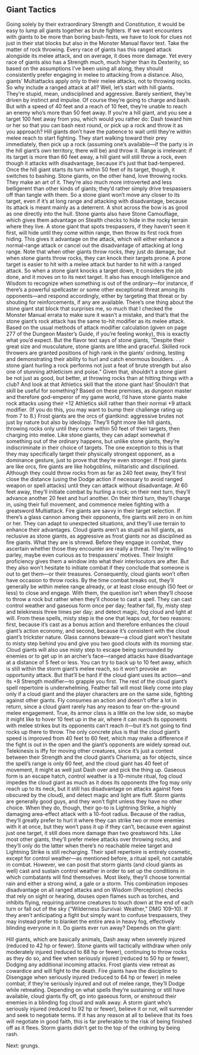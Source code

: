## Giant Tactics

Going solely by their extraordinary Strength and Constitution, it would be easy to lump all giants together as brute fighters. If we want encounters with giants to be more than boring bash-fests, we have to look for clues not just in their stat blocks but also in the Monster Manual flavor text.
Take the matter of rock throwing. Every race of giants has this ranged attack alongside its melee attack, and on average, it does more damage. Yet every race of giants also has a Strength much, much higher than its Dexterity, so based on the assumptions I’ve been using all along, they should consistently prefer engaging in melee to attacking from a distance. Also, giants’ Multiattacks apply only to their melee attacks, not to throwing rocks. So why include a ranged attack at all?
Well, let’s start with hill giants. They’re stupid, mean, undisciplined and aggressive. Barely sentient, they’re driven by instinct and impulse. Of course they’re going to charge and bash. But with a speed of 40 feet and a reach of 10 feet, they’re unable to reach an enemy who’s more than 50 feet away.
If you’re a hill giant, and you see a target 100 feet away from you, which would you rather do: Dash toward him or her so that you can bash next round, or pick up a rock and throw it as you approach?
Hill giants don’t have the patience to wait until they’re within melee reach to start fighting. They start walking toward their prey immediately, then pick up a rock (assuming one’s available—if the party is in the hill giant’s own territory, there will be) and throw it. Range is irrelevant: if its target is more than 60 feet away, a hill giant will still throw a rock, even though it attacks with disadvantage, because it’s just that bad-tempered. Once the hill giant starts its turn within 50 feet of its target, though, it switches to bashing.
Stone giants, on the other hand, love throwing rocks. They make an art of it. They’re also much more introverted and less belligerent than other kinds of giants; they’d rather simply drive trespassers off than tangle with them. So a stone giant won’t move any closer to its target, even if it’s at long range and attacking with disadvantage, because its attack is meant mainly as a deterrent. A shot across the bow is as good as one directly into the hull.
Stone giants also have Stone Camouflage, which gives them advantage on Stealth checks to hide in the rocky terrain where they live. A stone giant that spots trespassers, if they haven’t seen it first, will hide until they come within range, then throw its first rock from hiding. This gives it advantage on the attack, which will either enhance a normal-range attack or cancel out the disadvantage of attacking at long range.
Note that when other giants throw rocks, they just do damage, but when stone giants throw rocks, they can knock their targets prone. A prone target is easier to hit with a melee attack but harder to hit with a ranged attack. So when a stone giant knocks a target down, it considers the job done, and it moves on to its next target. It also has enough Intelligence and Wisdom to recognize when something is out of the ordinary—for instance, if there’s a powerful spellcaster or some other exceptional threat among its opponents—and respond accordingly, either by targeting that threat or by shouting for reinforcements, if any are available.
There’s one thing about the stone giant stat block that surprises me, so much that I checked the Monster Manual errata to make sure it wasn’t a mistake, and that’s that the stone giant’s rock attack has the same to-hit modifier as its melee attack. Based on the usual methods of attack modifier calculation (given on page 277 of the Dungeon Master’s Guide, if you’re feeling wonky), this is exactly what you’d expect. But the flavor text says of stone giants, “Despite their great size and musculature, stone giants are lithe and graceful. Skilled rock throwers are granted positions of high rank in the giants’ ordning, testing and demonstrating their ability to hurl and catch enormous boulders. . . . A stone giant hurling a rock performs not just a feat of brute strength but also one of stunning athleticism and poise.”
Given that, shouldn’t a stone giant be not just as good, but better, at throwing rocks than at hitting things with a club? And look at that Athletics skill that the stone giant has! Shouldn’t that skill be useful for something? Based on these premises, as dungeon master and therefore god-emperor of my game world, I’d have stone giants make rock attacks using their +12 Athletics skill rather than their normal +9 attack modifier. (If you do this, you may want to bump their challenge rating up from 7 to 8.)
Frost giants are the orcs of giantkind: aggressive brutes not just by nature but also by ideology. They’ll fight more like hill giants, throwing rocks only until they come within 50 feet of their targets, then charging into melee. Like stone giants, they can adapt somewhat if something out of the ordinary happens, but unlike stone giants, they’re indiscriminate in their choice of targets. The one exception to this is that they may specifically target their physically strongest opponent, as a dominance gesture, just to prove that they’re even stronger.
If frost giants are like orcs, fire giants are like hobgoblins, militaristic and disciplined. Although they could throw rocks from as far as 240 feet away, they’ll first close the distance (using the Dodge action if necessary to avoid ranged weapon or spell attacks) until they can attack without disadvantage. At 60 feet away, they’ll initiate combat by hurling a rock; on their next turn, they’ll advance another 20 feet and hurl another. On their third turn, they’ll charge in, using their full movement, and commence melee fighting with a greatsword Multiattack.
Fire giants are savvy in their target selection. If there’s a glass cannon among their opponents, fire giants will zero in on him or her. They can adapt to unexpected situations, and they’ll use terrain to enhance their advantages.
Cloud giants aren’t as stupid as hill giants, as reclusive as stone giants, as aggressive as frost giants nor as disciplined as fire giants. What they are is shrewd. Before they engage in combat, they ascertain whether those they encounter are really a threat. They’re willing to parley, maybe even curious as to trespassers’ motives. Their Insight proficiency gives them a window into what their interlocutors are after. But they also won’t hesitate to initiate combat if they conclude that someone is out to get them—or their treasures.
Consequently, cloud giants won’t often have occasion to throw rocks. By the time combat breaks out, they’ll generally be within melee range already, or at least close enough (50 feet or less) to close and engage. With them, the question isn’t when they’ll choose to throw a rock but rather when they’ll choose to cast a spell. They can cast control weather and gaseous form once per day; feather fall, fly, misty step and telekinesis three times per day; and detect magic, fog cloud and light at will. From these spells, misty step is the one that leaps out, for two reasons: first, because it’s cast as a bonus action and therefore enhances the cloud giant’s action economy, and second, because it’s consistent with the cloud giant’s trickster nature. Glass cannons beware—a cloud giant won’t hesitate to misty step behind you and give you two good clouts with its morning star. Cloud giants will also use misty step to escape being surrounded by enemies or to get up in an archer’s face—ranged attacks have disadvantage at a distance of 5 feet or less. You can try to back up to 10 feet away, which is still within the storm giant’s melee reach, so it won’t provoke an opportunity attack. But that’ll be hard if the cloud giant uses its action—and its +8 Strength modifier—to grapple you first.
The rest of the cloud giant’s spell repertoire is underwhelming. Feather fall will most likely come into play only if a cloud giant and the player characters are on the same side, fighting against other giants. Fly consumes an action and doesn’t offer a lot in return, since a cloud giant rarely has any reason to fear on-the-ground melee engagement. True, its armor class is a little on the low side, so maybe it might like to hover 10 feet up in the air, where it can reach its opponents with melee strikes but its opponents can’t reach it—but it’s not going to find rocks up there to throw. The only concrete plus is that the cloud giant’s speed is improved from 40 feet to 60 feet, which may make a difference if the fight is out in the open and the giant’s opponents are widely spread out. Telekinesis is iffy for moving other creatures, since it’s just a contest between their Strength and the cloud giant’s Charisma; as for objects, since the spell’s range is only 60 feet, and the cloud giant has 40 feet of movement, it might as well just Dash over and pick the thing up. Gaseous form is an escape hatch, control weather is a 10-minute ritual, fog cloud impedes the cloud giant as much as it does its opponents (the fog may only reach up to its neck, but it still has disadvantage on attacks against foes obscured by the cloud), and detect magic and light are fluff.
Storm giants are generally good guys, and they won’t fight unless they have no other choice. When they do, though, their go-to is Lightning Strike, a highly damaging area-effect attack with a 10-foot radius. Because of the radius, they’ll greatly prefer to hurl it where they can strike two or more enemies with it at once, but they won’t pass it up if they can’t, because even against just one target, it still does more damage than two greatsword hits. Like most other giants, they’ll prefer melee attacks over throwing rocks, and they’ll only do the latter when there’s no reachable melee target and Lightning Strike is still recharging.
Their spell repertoire is entirely cosmetic, except for control weather—as mentioned before, a ritual spell, not castable in combat. However, we can posit that storm giants (and cloud giants as well) cast and sustain control weather in order to set up the conditions in which combatants will find themselves. Most likely, they’ll choose torrential rain and either a strong wind, a gale or a storm. This combination imposes disadvantage on all ranged attacks and on Wisdom (Perception) checks that rely on sight or hearing, douses open flames such as torches, and inhibits flying, requiring airborne creatures to touch down at the end of each turn or fall out of the sky (“Wilderness Survival: Weather,” DMG 109–10). If they aren’t anticipating a fight but simply want to confuse trespassers, they may instead prefer to blanket the entire area in heavy fog, effectively blinding everyone in it.
Do giants ever run away? Depends on the giant:

Hill giants, which are basically animals, Dash away when severely injured (reduced to 42 hp or fewer).
Stone giants will tactically withdraw when only moderately injured (reduced to 88 hp or fewer), continuing to throw rocks as they do so, and flee when seriously injured (reduced to 50 hp or fewer), Dodging any additional incoming attacks.
Frost giants view retreat as cowardice and will fight to the death.
Fire giants have the discipline to Disengage when seriously injured (reduced to 64 hp or fewer) in melee combat; if they’re seriously injured and out of melee range, they’ll Dodge while retreating.
Depending on what spells they’re sustaining or still have available, cloud giants fly off, go into gaseous form, or enshroud their enemies in a blinding fog cloud and walk away.
A storm giant who’s seriously injured (reduced to 92 hp or fewer), believe it or not, will surrender and seek to negotiate terms. If it has any reason at all to believe that its foes will negotiate in good faith, this is far preferable to the risk of being finished off as it flees. Storm giants didn’t get to the top of the ordning by being rash.

Next: grungs.
